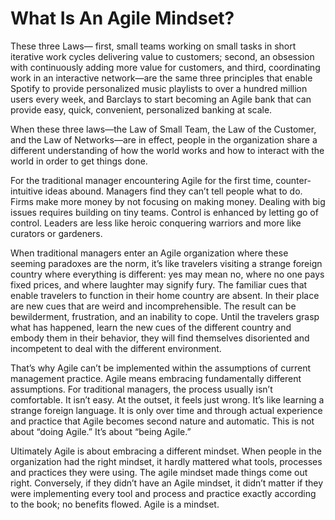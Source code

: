 # What Is An Agile Mindset?

These three Laws— first, small teams working on small tasks in short iterative work cycles delivering value to customers; second, an obsession with continuously adding more value for customers, and third, coordinating work in an interactive network—are the same three principles that enable Spotify to provide personalized music playlists to over a hundred million users every week, and Barclays to start becoming an Agile bank that can provide easy, quick, convenient, personalized banking at scale.&#x20;

When these three laws—the Law of Small Team, the Law of the Customer, and the Law of Networks—are in effect, people in the organization share a different understanding of how the world works and how to interact with the world in order to get things done.&#x20;

For the traditional manager encountering Agile for the first time, counter-intuitive ideas abound. Managers find they can’t tell people what to do. Firms make more money by not focusing on making money. Dealing with big issues requires building on tiny teams. Control is enhanced by letting go of control. Leaders are less like heroic conquering warriors and more like curators or gardeners.&#x20;

When traditional managers enter an Agile organization where these seeming paradoxes are the norm, it’s like travelers visiting a strange foreign country where everything is different: yes may mean no, where no one pays fixed prices, and where laughter may signify fury. The familiar cues that enable travelers to function in their home country are absent. In their place are new cues that are weird and incomprehensible. The result can be bewilderment, frustration, and an inability to cope. Until the travelers grasp what has happened, learn the new cues of the different country and embody them in their behavior, they will find themselves disoriented and incompetent to deal with the different environment.&#x20;

That’s why Agile can’t be implemented within the assumptions of current management practice. Agile means embracing fundamentally different assumptions. For traditional managers, the process usually isn’t comfortable. It isn’t easy. At the outset, it feels just wrong. It’s like learning a strange foreign language. It is only over time and through actual experience and practice that Agile becomes second nature and automatic. This is not about “doing Agile.” It’s about “being Agile.”&#x20;

Ultimately Agile is about embracing a different mindset. When people in the organization had the right mindset, it hardly mattered what tools, processes and practices they were using. The agile mindset made things come out right. Conversely, if they didn’t have an Agile mindset, it didn’t matter if they were implementing every tool and process and practice exactly according to the book; no benefits flowed. Agile is a mindset.&#x20;
